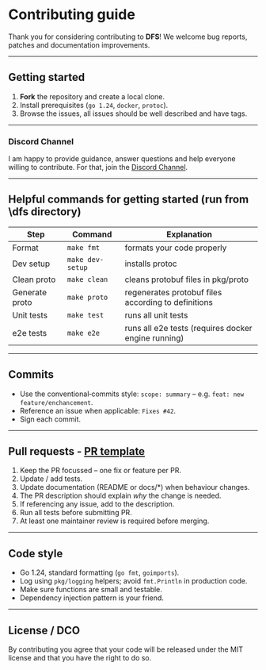 # Contributing guide

Thank you for considering contributing to **DFS**!  We welcome bug reports,
patches and documentation improvements.

---

## Getting started
1. **Fork** the repository and create a local clone.
2. Install prerequisites (`go 1.24`, `docker`, `protoc`).
3. Browse the issues, all issues should be well described and have tags.

---

### Discord Channel
I am happy to provide guidance, answer questions and help everyone willing to contribute. For that, join the [Discord Channel](https://discord.gg/WrZKdMv3Q6).

---

## Helpful commands for getting started (run from \dfs directory)
| Step | Command | Explanation |
|------|---------| ----------------- |
| Format | `make fmt` | formats your code properly | 
| Dev setup | `make dev-setup` | installs protoc |
| Clean proto | `make clean` | cleans protobuf files in pkg/proto |
| Generate proto | `make proto` | regenerates protobuf files according to definitions|
| Unit tests | `make test` | runs all unit tests |
| e2e tests | `make e2e` | runs all e2e tests (requires docker engine running) |

---

## Commits
* Use the conventional‐commits style: `scope: summary` – e.g. `feat: new feature/enchancement`.  
* Reference an issue when applicable: `Fixes #42`.
* Sign each commit.

---

## Pull requests - [PR template](.github/PULL_REQUEST_TEMPLATE.md)
1. Keep the PR focussed – one fix or feature per PR.
2. Update / add tests.
3. Update documentation (README or docs/*) when behaviour changes.
4. The PR description should explain *why* the change is needed.
5. If referencing any issue, add to the description.
6. Run all tests before submitting PR.
7. At least one maintainer review is required before merging.

---

## Code style
* Go 1.24, standard formatting (`go fmt`, `goimports`).
* Log using `pkg/logging` helpers; avoid `fmt.Println` in production code.
* Make sure functions are small and testable. 
* Dependency injection pattern is your friend.

---

## License / DCO
By contributing you agree that your code will be released under the MIT license and that you have the right to do so. 
